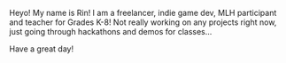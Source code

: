Heyo! My name is Rin!
I am a freelancer, indie game dev, MLH participant and teacher for Grades K-8!
Not really working on any projects right now, just going through hackathons and demos for classes...

Have a great day!
